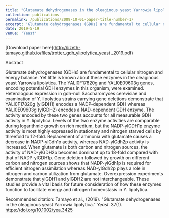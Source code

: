 ```yaml
---
title: "Glutamate dehydrogenases in the oleaginous yeast Yarrowia lipolytica"
collection: publications
permalink: /publications/2009-10-01-paper-title-number-1/
excerpt: 'Glutamate dehydrogenases (GDHs) are fundamental to cellular nitrogen and energy balance. Yet little is known about these enzymes in the oleaginous yeast Yarrowia lipolytica. The YALI0F17820g and YALI0E09603g genes, encoding potential GDH enzymes in this organism, were examined. Heterologous expression in gdh-null Saccharomyces cerevisiae and examination of Y. lipolytica strains carrying gene deletions demonstrate that YALI0F17820g (ylGDH1) encodes a NADP-dependent GDH whereas YALI0E09603g (ylGDH2) encodes a NAD-dependent GDH enzyme. The activity encoded by these two genes accounts for all measurable GDH activity in Y. lipolytica.'
date: 2019-5-19
venue: 'Yeast'
---
```

[Download paper here](http://lizeth-tamayo.github.io/files/trotter_gdh_ylipolytica_yeast _2019.pdf)

Abstract

Glutamate dehydrogenases (GDHs) are fundamental to cellular nitrogen and energy balance. Yet little is known about these enzymes in the oleaginous yeast Yarrowia lipolytica. The YALI0F17820g and YALI0E09603g genes, encoding potential GDH enzymes in this organism, were examined. Heterologous expression in gdh-null Saccharomyces cerevisiae and examination of Y. lipolytica strains carrying gene deletions demonstrate that YALI0F17820g (ylGDH1) encodes a NADP-dependent GDH whereas YALI0E09603g (ylGDH2) encodes a NAD-dependent GDH enzyme. The activity encoded by these two genes accounts for all measurable GDH activity in Y. lipolytica. Levels of the two enzyme activities are comparable during logarithmic growth on rich medium, but the NADP-ylGDH1p enzyme activity is most highly expressed in stationary and nitrogen starved cells by threefold to 12-fold. Replacement of ammonia with glutamate causes a decrease in NADP-ylGdh1p activity, whereas NAD-ylGdh2p activity is increased. When glutamate is both carbon and nitrogen sources, the activity of NAD-ylGDH2p becomes dominant up to 18-fold compared with that of NADP-ylGDH1p. Gene deletion followed by growth on different carbon and nitrogen sources shows that NADP-ylGdh1p is required for efficient nitrogen assimilation whereas NAD-ylGdh2p plays a role in nitrogen and carbon utilization from glutamate. Overexpression experiments demonstrate that ylGDH1 and ylGDH2 are not interchangeable. These studies provide a vital basis for future consideration of how these enzymes function to facilitate energy and nitrogen homeostasis in Y. lipolytica.

Recommended citation: Tamayo et al., (2019). "Glutamate dehydrogenases in the oleaginous yeast Yarrowia lipolytica." <i>Yeast</i>. 37(1). https://doi.org/10.1002/yea.3425
